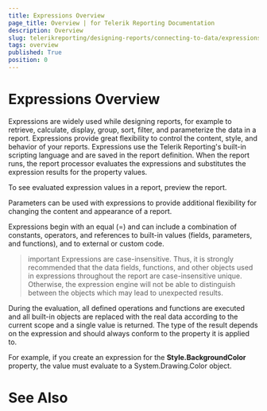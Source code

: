 ```yaml
---
title: Expressions Overview
page_title: Overview | for Telerik Reporting Documentation
description: Overview
slug: telerikreporting/designing-reports/connecting-to-data/expressions/overview
tags: overview
published: True
position: 0
---
```


# Expressions Overview



Expressions are widely used while designing reports, for example to
		retrieve, calculate, display, group, sort, filter, and parameterize the
		data in a report. Expressions provide great flexibility to control the
		content, style, and behavior of your reports. Expressions use the Telerik
		Reporting's built-in scripting language and are saved in the report
		definition. When the report runs, the report processor evaluates the
		expressions and substitutes the expression results for the property values.

To see evaluated expression values in a report, preview the report.

Parameters can be used with expressions to provide additional
		flexibility for changing the content and appearance of a report.

Expressions begin with an equal (=) and can include a combination
		of constants, operators, and references to built-in values (fields, parameters,
		and functions), and to external or custom code.

>important Expressions are case-insensitive. Thus, it is strongly recommended that the data fields, functions,
          and other objects used in expressions throughout the report are case-insensitive unique. Otherwise, 
          the expression engine will not be able to distinguish between the objects which may lead to unexpected results.
>


During the evaluation, all defined operations and functions are
		executed and all built-in objects are replaced with the real data according
		to the current scope and a single value is returned. The type of the
		result depends on the expression and should always conform to the property
		it is applied to.

For example, if you create an expression for the __Style.BackgroundColor__
		property, the value must evaluate to a System.Drawing.Color object.

# See Also
